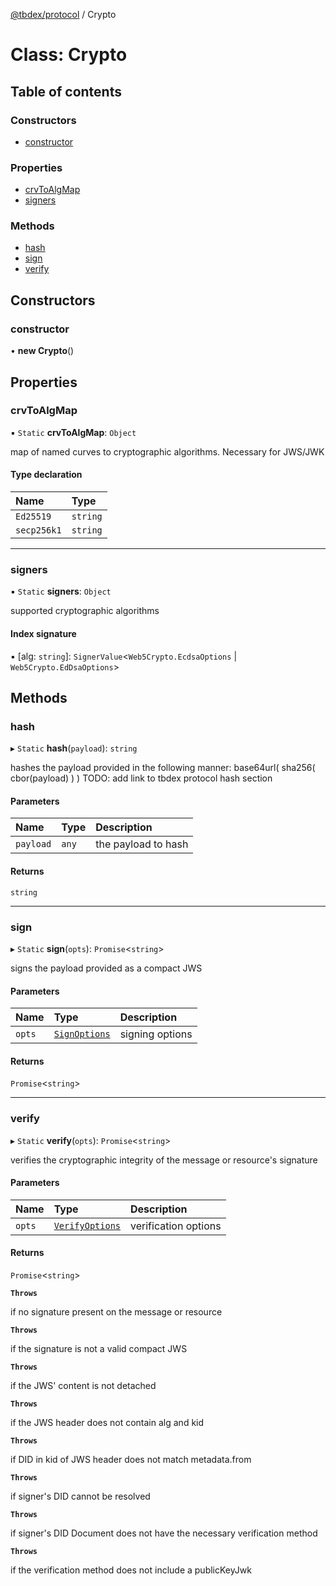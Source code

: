 [@tbdex/protocol](../index.md) / Crypto

# Class: Crypto

## Table of contents

### Constructors

- [constructor](Crypto.md#constructor)

### Properties

- [crvToAlgMap](Crypto.md#crvtoalgmap)
- [signers](Crypto.md#signers)

### Methods

- [hash](Crypto.md#hash)
- [sign](Crypto.md#sign)
- [verify](Crypto.md#verify)

## Constructors

### constructor

• **new Crypto**()

## Properties

### crvToAlgMap

▪ `Static` **crvToAlgMap**: `Object`

map of named curves to cryptographic algorithms. Necessary for JWS/JWK

#### Type declaration

| Name | Type |
| :------ | :------ |
| `Ed25519` | `string` |
| `secp256k1` | `string` |

___

### signers

▪ `Static` **signers**: `Object`

supported cryptographic algorithms

#### Index signature

▪ [alg: `string`]: `SignerValue`<`Web5Crypto.EcdsaOptions` \| `Web5Crypto.EdDsaOptions`\>

## Methods

### hash

▸ `Static` **hash**(`payload`): `string`

hashes the payload provided in the following manner:
base64url(
 sha256(
   cbor(payload)
 )
)
TODO: add link to tbdex protocol hash section

#### Parameters

| Name | Type | Description |
| :------ | :------ | :------ |
| `payload` | `any` | the payload to hash |

#### Returns

`string`

___

### sign

▸ `Static` **sign**(`opts`): `Promise`<`string`\>

signs the payload provided as a compact JWS

#### Parameters

| Name | Type | Description |
| :------ | :------ | :------ |
| `opts` | [`SignOptions`](../index.md#signoptions) | signing options |

#### Returns

`Promise`<`string`\>

___

### verify

▸ `Static` **verify**(`opts`): `Promise`<`string`\>

verifies the cryptographic integrity of the message or resource's signature

#### Parameters

| Name | Type | Description |
| :------ | :------ | :------ |
| `opts` | [`VerifyOptions`](../index.md#verifyoptions) | verification options |

#### Returns

`Promise`<`string`\>

**`Throws`**

if no signature present on the message or resource

**`Throws`**

if the signature is not a valid compact JWS

**`Throws`**

if the JWS' content is not detached

**`Throws`**

if the JWS header does not contain alg and kid

**`Throws`**

if DID in kid of JWS header does not match metadata.from

**`Throws`**

if signer's DID cannot be resolved

**`Throws`**

if signer's DID Document does not have the necessary verification method

**`Throws`**

if the verification method does not include a publicKeyJwk
